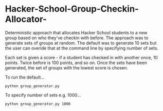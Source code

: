 Hacker-School-Group-Checkin-Allocator-
======================================

Deterministic approach that allocates Hacker School students to a new group based on who they've checkin with before. The approach was to generate sets of groups at random. The default was to generate 10 sets but the user can overide that at the command line by specifying number of sets. 

Each set is given a score - if a student has checked in with another once, 10 points. Twice before is 100 points, and so on. Once the sets have been generated, the set of groups with the lowest score is chosen. 

To run the default...

```
python group_generator.py
```

To specify number of sets e.g. 1000...
```
python group_generator.py 1000
```



